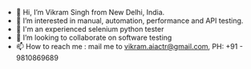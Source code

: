 - 👋 Hi, I’m Vikram Singh from New Delhi, India.
- 👀 I’m interested in manual, automation, performance and API testing.
- 🌱 I'm an experienced selenium python tester
- 💞️ I’m looking to collaborate on software testing
- 📫 How to reach me : mail me to vikram.aiactr@gmail.com, PH: +91 - 9810869689

<!---
vikram191/vikram191 is a ✨ special ✨ repository because its `README.md` (this file) appears on your GitHub profile.
You can click the Preview link to take a look at your changes.
--->

